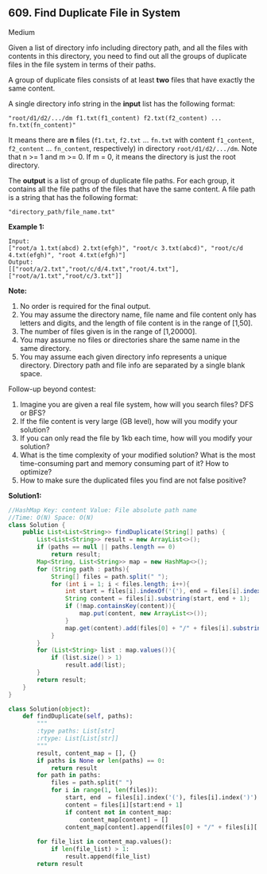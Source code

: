 ## 609. Find Duplicate File in System

Medium

Given a list of directory info including directory path, and all the files with contents in this directory, you need to find out all the groups of duplicate files in the file system in terms of their paths.

A group of duplicate files consists of at least **two** files that have exactly the same content.

A single directory info string in the **input** list has the following format:

```
"root/d1/d2/.../dm f1.txt(f1_content) f2.txt(f2_content) ... fn.txt(fn_content)"
```

It means there are **n** files (`f1.txt`, `f2.txt` ... `fn.txt` with content `f1_content`, `f2_content` ... `fn_content`, respectively) in directory `root/d1/d2/.../dm`. Note that n >= 1 and m >= 0. If m = 0, it means the directory is just the root directory.

The **output** is a list of group of duplicate file paths. For each group, it contains all the file paths of the files that have the same content. A file path is a string that has the following format:

```
"directory_path/file_name.txt"
```

**Example 1:**

```
Input:
["root/a 1.txt(abcd) 2.txt(efgh)", "root/c 3.txt(abcd)", "root/c/d 4.txt(efgh)", "root 4.txt(efgh)"]
Output:  
[["root/a/2.txt","root/c/d/4.txt","root/4.txt"],["root/a/1.txt","root/c/3.txt"]]
```



**Note:**

1. No order is required for the final output.
2. You may assume the directory name, file name and file content only has letters and digits, and the length of file content is in the range of [1,50].
3. The number of files given is in the range of [1,20000].
4. You may assume no files or directories share the same name in the same directory.
5. You may assume each given directory info represents a unique directory. Directory path and file info are separated by a single blank space.



Follow-up beyond contest:

1. Imagine you are given a real file system, how will you search files? DFS or BFS?
2. If the file content is very large (GB level), how will you modify your solution?
3. If you can only read the file by 1kb each time, how will you modify your solution?
4. What is the time complexity of your modified solution? What is the most time-consuming part and memory consuming part of it? How to optimize?
5. How to make sure the duplicated files you find are not false positive?

**Solution1:**

```java
//HashMap Key: content Value: File absolute path name
//Time: O(N) Space: O(N)
class Solution {
    public List<List<String>> findDuplicate(String[] paths) {
        List<List<String>> result = new ArrayList<>();
        if (paths == null || paths.length == 0)
            return result;
        Map<String, List<String>> map = new HashMap<>();
        for (String path : paths){
            String[] files = path.split(" ");
            for (int i = 1; i < files.length; i++){
                int start = files[i].indexOf('('), end = files[i].indexOf(')');
                String content = files[i].substring(start, end + 1);
                if (!map.containsKey(content)){
                    map.put(content, new ArrayList<>());
                }
                map.get(content).add(files[0] + "/" + files[i].substring(0, start));
            }
        }
        for (List<String> list : map.values()){
            if (list.size() > 1)
                result.add(list);
        }
        return result;
    }
}
```

```python
class Solution(object):
    def findDuplicate(self, paths):
        """
        :type paths: List[str]
        :rtype: List[List[str]]
        """
        result, content_map = [], {}
        if paths is None or len(paths) == 0:
            return result
        for path in paths:
            files = path.split(" ")
            for i in range(1, len(files)):
                start, end  = files[i].index('('), files[i].index(')')
                content = files[i][start:end + 1]
                if content not in content_map:
                    content_map[content] = []
                content_map[content].append(files[0] + "/" + files[i][:start])
        
        for file_list in content_map.values():
            if len(file_list) > 1:
                result.append(file_list)
        return result
```

